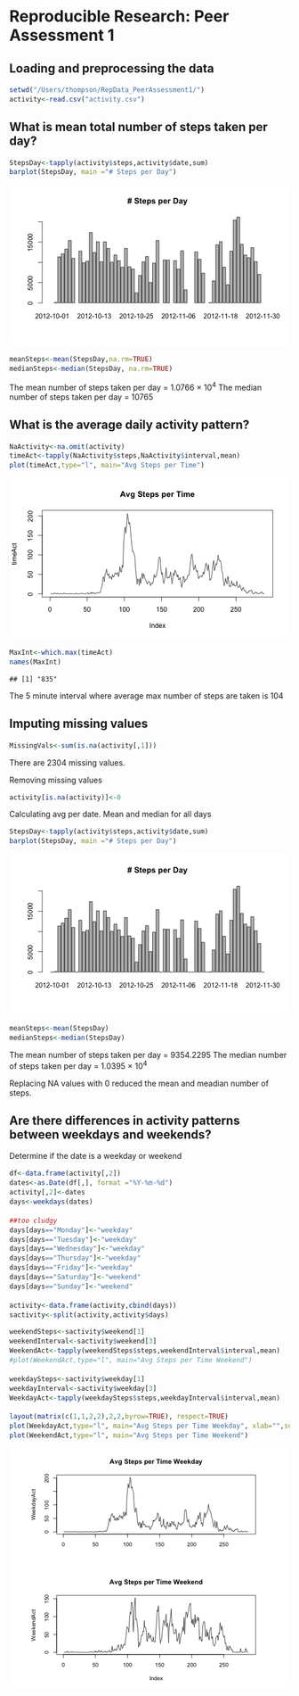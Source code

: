 # Reproducible Research: Peer Assessment 1


## Loading and preprocessing the data


```r
setwd("/Users/thompson/RepData_PeerAssessment1/")
activity<-read.csv("activity.csv")
```

## What is mean total number of steps taken per day?


```r
StepsDay<-tapply(activity$steps,activity$date,sum)
barplot(StepsDay, main ="# Steps per Day")
```

![plot of chunk GenerateHisto](figure/GenerateHisto.png) 


```r
meanSteps<-mean(StepsDay,na.rm=TRUE)
medianSteps<-median(StepsDay, na.rm=TRUE)
```
The mean number of steps taken per day = 1.0766 &times; 10<sup>4</sup>
The median number of steps taken per day = 10765

## What is the average daily activity pattern?


```r
NaActivity<-na.omit(activity)
timeAct<-tapply(NaActivity$steps,NaActivity$interval,mean)
plot(timeAct,type="l", main="Avg Steps per Time")
```

![plot of chunk AvgDailyActivity](figure/AvgDailyActivity.png) 


```r
MaxInt<-which.max(timeAct)
names(MaxInt)
```

```
## [1] "835"
```
The 5 minute interval where average max number of steps are taken is 104

## Imputing missing values


```r
MissingVals<-sum(is.na(activity[,1]))
```
There are 2304 missing values.

Removing missing values

```r
activity[is.na(activity)]<-0
```

Calculating avg per date. Mean and median for all days

```r
StepsDay<-tapply(activity$steps,activity$date,sum)
barplot(StepsDay, main ="# Steps per Day")
```

![plot of chunk GenerateHisto2](figure/GenerateHisto2.png) 

```r
meanSteps<-mean(StepsDay)
medianSteps<-median(StepsDay)
```

The mean number of steps taken per day = 9354.2295
The median number of steps taken per day = 1.0395 &times; 10<sup>4</sup>

Replacing NA values with 0 reduced the mean and meadian number of steps.



## Are there differences in activity patterns between weekdays and weekends?

Determine if the date is a weekday or weekend

```r
df<-data.frame(activity[,2])
dates<-as.Date(df[,], format ="%Y-%m-%d")
activity[,2]<-dates
days<-weekdays(dates)

##too cludgy
days[days=="Monday"]<-"weekday"
days[days=="Tuesday"]<-"weekday"
days[days=="Wednesday"]<-"weekday"
days[days=="Thursday"]<-"weekday"
days[days=="Friday"]<-"weekday"
days[days=="Saturday"]<-"weekend"
days[days=="Sunday"]<-"weekend"

activity<-data.frame(activity,cbind(days))
sactivity<-split(activity,activity$days)
```


```r
weekendSteps<-sactivity$weekend[1]
weekendInterval<-sactivity$weekend[3]
WeekendAct<-tapply(weekendSteps$steps,weekendInterval$interval,mean)
#plot(WeekendAct,type="l", main="Avg Steps per Time Weekend")

weekdaySteps<-sactivity$weekday[1]
weekdayInterval<-sactivity$weekday[3]
WeekdayAct<-tapply(weekdaySteps$steps,weekdayInterval$interval,mean)

layout(matrix(c(1,1,2,2),2,2,byrow=TRUE), respect=TRUE)
plot(WeekdayAct,type="l", main="Avg Steps per Time Weekday", xlab="",sub="")
plot(WeekendAct,type="l", main="Avg Steps per Time Weekend")
```

![plot of chunk WeekendWeekday](figure/WeekendWeekday.png) 
